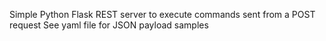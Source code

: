 Simple Python Flask REST server to execute commands sent from a POST request
See yaml file for JSON payload samples
